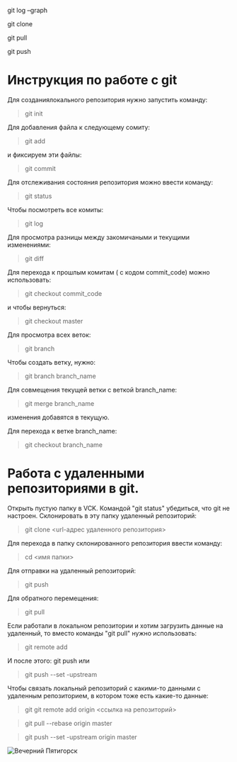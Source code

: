 git log –graph

git clone

git pull

git push

# Инструкция по работе с git
Для созданиялокального репозитория нужно запустить команду:
>git init

Для добавления файла к следующему сомиту:
> git add

и фиксируем эти файлы:
>git commit

Для отслеживания состояния репозитория можно ввести команду:
>git status

Чтобы посмотреть все комиты:
> git log

Для просмотра разницы между закомичаными и текущими изменениями:
>git diff

Для перехода к прошлым комитам ( с кодом commit_code) можно использовать:
> git checkout commit_code

и чтобы вернуться:
> git checkout master

Для просмотра всех веток:
> git branch

Чтобы создать ветку, нужно:
> git branch branch_name

Для совмещения текущей ветки с веткой branch_name:
> git merge branch_name

изменения добавятся в текущую.

Для перехода к ветке branch_name:
> git checkout branch_name

# Работа с удаленными репозиториями в git.

Открыть пустую папку в VCK.
Командой "git status" убедиться, что git не настроен. 
Склонировать в эту папку удаленный репозиторий:
> git clone <url-адрес удаленного репозитория>

Для перехода в папку склонированного репозитория ввести команду:
> cd <имя папки>

Для отправки на удаленный репозиторий:
> git push

Для обратного перемещения:
> git pull

Если работали в локальном репозитории и хотим загрузить данные на удаленный, то вместо команды "git pull" нужно использовать:
> git remote add <name> <url>

И после этого:
git push <name>
 или
 > git push --set -upstream <name>

 Чтобы связать локальный репозиторий с какими-то данными с удаленным репозиторием, в котором тоже есть какие-то данные:
 > git git remote add origin <ссылка на репозиторий>

>git pull --rebase origin master

>git push --set -upstream origin master






![Вечерний Пятигорск](Pyatigorsk-zakat.jpg)
